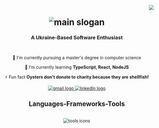 <img align="right" src="https://visitor-badge.laobi.icu/badge?page_id=AM1007.AM1007" />

<h1 align="center">
    <img alt="main slogan" src="https://readme-typing-svg.herokuapp.com/?font=Ysabeau+SC&weight=600&size=24&duration=8000&pause=5000&color=48E36B&background=FFFFFF00&center=true&vCenter=true&random=false&width=435&lines=Enter+the+Realm+of+Code+Enchantment;+" />
</h1>

<h3 align="center">A Ukraine-Based Software Enthusiast</h3>

<br/>

<div align="center">
    
🔭 I'm currently pursuing a master's degree in computer science

🌱 I’m currently learning **TypeScript, React, NodeJS**

⚡ Fun fact **Oysters don't donate to charity because they are shellfish!**

</div>

<div align="center"> 
  <a href="mailto:pedro.amdrew.motko@gmail.com">
    <img alt="gmail logo" src="https://img.shields.io/badge/Gmail-333333?style=for-the-badge&logo=gmail&logoColor=red" />
  </a>
  <a href="https://www.linkedin.com/in/motko/" target="_blank">
    <img alt="linkedIn logo" src="https://img.shields.io/badge/LinkedIn-0077B5?style=for-the-badge&logo=linkedin&logoColor=white" target="_blank" />
  </a>
  <!--<a href="https://salesp07.github.io" target="_blank">
     <img src="https://img.shields.io/badge/Portfolio-FF5722?style=for-the-badge&logo=todoist&logoColor=white" target="_blank" /> 
  </a> -->
</div>

<h2 align="center"> Languages-Frameworks-Tools </h2>
<br/>
<div align="center">
    <img alt="tools icons" src="https://skillicons.dev/icons?i=mongodb,express,react,nodejs" />
</div>
